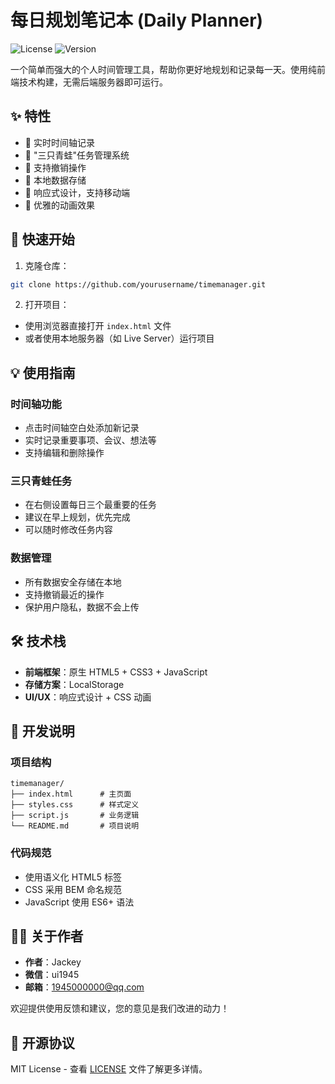 # 每日规划笔记本 (Daily Planner)

![License](https://img.shields.io/badge/license-MIT-blue.svg)
![Version](https://img.shields.io/badge/version-1.0.0-green.svg)

一个简单而强大的个人时间管理工具，帮助你更好地规划和记录每一天。使用纯前端技术构建，无需后端服务器即可运行。

## ✨ 特性

- 📝 实时时间轴记录
- 🎯 "三只青蛙"任务管理系统
- 🔄 支持撤销操作
- 💾 本地数据存储
- 📱 响应式设计，支持移动端
- 🎨 优雅的动画效果

## 🚀 快速开始

1. 克隆仓库：
```bash
git clone https://github.com/yourusername/timemanager.git
```

2. 打开项目：
- 使用浏览器直接打开 `index.html` 文件
- 或者使用本地服务器（如 Live Server）运行项目

## 💡 使用指南

### 时间轴功能
- 点击时间轴空白处添加新记录
- 实时记录重要事项、会议、想法等
- 支持编辑和删除操作

### 三只青蛙任务
- 在右侧设置每日三个最重要的任务
- 建议在早上规划，优先完成
- 可以随时修改任务内容

### 数据管理
- 所有数据安全存储在本地
- 支持撤销最近的操作
- 保护用户隐私，数据不会上传

## 🛠️ 技术栈

- **前端框架**：原生 HTML5 + CSS3 + JavaScript
- **存储方案**：LocalStorage
- **UI/UX**：响应式设计 + CSS 动画

## 🔧 开发说明

### 项目结构
```
timemanager/
├── index.html      # 主页面
├── styles.css      # 样式定义
├── script.js       # 业务逻辑
└── README.md       # 项目说明
```

### 代码规范
- 使用语义化 HTML5 标签
- CSS 采用 BEM 命名规范
- JavaScript 使用 ES6+ 语法

## 👨‍💻 关于作者

- **作者**：Jackey
- **微信**：ui1945
- **邮箱**：1945000000@qq.com

欢迎提供使用反馈和建议，您的意见是我们改进的动力！

## 📝 开源协议

MIT License - 查看 [LICENSE](LICENSE) 文件了解更多详情。
